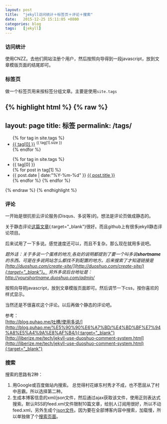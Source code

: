 ```yaml
---
layout: post
title:  "jekyll访问统计＋标签页＋评论＋搜索"
date:   2015-12-25 15:11:05 +0800
categories: blog
tags:   [jekyll]
---
```

### 访问统计

使用CNZZ。去他们网站注册个用户，然后按照向导得到一段javascript，放到文章模版页面的结尾即可。

### 标签页

做一个标签页用来按标签分组文章。主要是使用`site.tags`

{% highlight html %}
{% raw %}
---
layout: page
title: 标签
permalink: /tags/
---
<ul class="tags">
    {% for tag in site.tags %}
    <li>
        <a href="#{{ tag[0] }}">{{ tag[0] }}</a> <sup>{{ tag[1].size }}</sup>
    </li>
    {% endfor %}
</ul>

<ul class="listing">
    {% for tag in site.tags %}
    <li class="listing-seperator" id="{{ tag[0] }}">{{ tag[0] }}</li>
    {% for post in tag[1] %}
    <li class="listing-item">
        <time datetime="{{ post.date | date:"%Y-%m-%d" }}">{{ post.date | date:"%Y-%m-%d" }}</time>
        <a href="{{ post.url }}" title="{{ post.title }}">{{ post.title }}</a>
    </li>
    {% endfor %}
{% endfor %}
</ul>
{% endraw %}
{% endhighlight %}

### 评论
一开始是很抗拒云评论服务(Disqus、多说等)的。想法是评论页做成静态的。

关于静态评论[这篇文章](http://www.hezmatt.org/~mpalmer/blog/2011/07/19/static-comments-in-jekyll.html){:target="_blank"}很好。而且github上有很多jekyll静态评论项目。

后来试用了一下多说。感觉速度还可以，而且不复杂。那么现在就用多说吧。

_题外话：关于多说一个蛋疼的地方,各处的说明都提到了要一个叫多说**shortname**的东西。可是在多说网站怎么都找不到配置的地方。后来搜索了才知道链接是[http://duoshuo.com/create-site/](http://duoshuo.com/create-site/){:target="_blank"}。 另外多说后台地址是：http://yourshortname.duoshuo.com/admin/_

按照向导把javascript，放到文章模版页面即可。然后调节一下css，按你喜欢的样式显示。

当然还是不很喜欢这个评论。以后再做个静态的评论吧。

参考：    
[http://blog.puhao.me/吐槽/使用多说/](http://blog.puhao.me/%E5%90%90%E6%A7%BD/%E4%BD%BF%E7%94%A8%E5%A4%9A%E8%AF%B4/){:target="_blank"}            
[http://liberize.me/tech/jekyll-use-duoshuo-comment-system.html](http://liberize.me/tech/jekyll-use-duoshuo-comment-system.html){:target="_blank"}

### 搜索

搜索的思路有2种：

1. 用Google或百度做站内搜索。 总觉得村花嫁东村秀才不成，也不愿屈从了村中恶霸。所以选择第二种。
2. 生成本博客信息的xml/json文件，然后通过ajax获取该文件，使用正则表达式搜索。默认RSS的feed.xml文件限制10篇文章，给别人订阅用很好，所以不动feed.xml，另外生成个[json文件](https://github.com/snowyxx/snowyxx.github.io/blob/master/search.json)。因为要在全部博客内容中搜索，加载慢，所以单独做了个[搜索页面](https://github.com/snowyxx/snowyxx.github.io/blob/master/search.html)。

